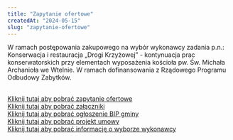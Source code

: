 ```yaml
---
title: "Zapytanie ofertowe"
createdAt: "2024-05-15"
slug: "zapytanie-ofertowe"
---
```


W ramach postępowania zakupowego na wybór wykonawcy zadania p.n.:
Konserwacja i restauracja „Drogi Krzyżowej” - kontynuacja prac konserwatorskich przy elementach wyposażenia kościoła pw. Św. Michała Archanioła we Wtelnie.
W ramach dofinansowania z Rządowego Programu Odbudowy Zabytków.
<br/>
<br/>

[Kliknij tutaj aby pobrać zapytanie ofertowe](/static/documents/zapytanie-ofertowe.pdf)<br>
[Kliknij tutaj aby pobrać załączniki](/static/documents/zalacznik15.pdf)<br>
[Kliknij tutaj aby pobrać ogłoszenie BIP gminy](/static/documents/ogloszenie-bip-gminy.pdf)<br>
[Kliknij tutaj aby pobrać projekt umowy](/static/documents/projekt-umowy.pdf)<br>
[Kliknij tutaj aby pobrać informację o wyborze wykonawcy](/static/documents/wybor-wykonawcy.pdf)<br>
